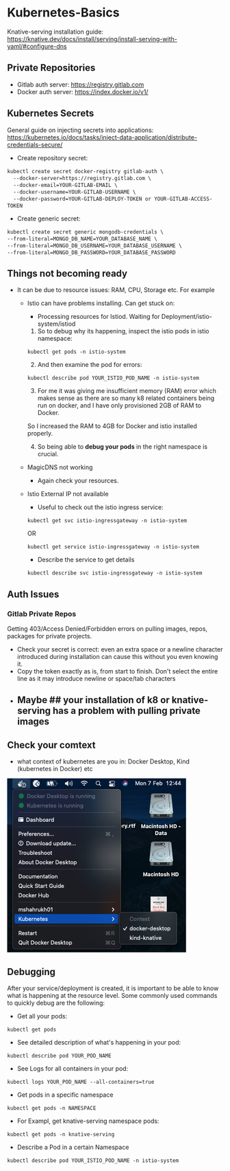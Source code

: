 # Kubernetes-Basics

Knative-serving installation guide: https://knative.dev/docs/install/serving/install-serving-with-yaml/#configure-dns

## Private Repositories ##

- Gitlab auth server: https://registry.gitlab.com
- Docker auth server: https://index.docker.io/v1/

## Kubernetes Secrets ##

General guide on injecting secrets into applications: https://kubernetes.io/docs/tasks/inject-data-application/distribute-credentials-secure/

- Create repository secret: 
```
kubectl create secret docker-registry gitlab-auth \
  --docker-server=https://registry.gitlab.com \
  --docker-email=YOUR-GITLAB-EMAIL \
  --docker-username=YOUR-GITLAB-USERNAME \
  --docker-password=YOUR-GITLAB-DEPLOY-TOKEN or YOUR-GITLAB-ACCESS-TOKEN
```
- Create generic secret: 
```
kubectl create secret generic mongodb-credentials \                          
--from-literal=MONGO_DB_NAME=YOUR_DATABASE_NAME \
--from-literal=MONGO_DB_USERNAME=YOUR_DATABASE_USERNAME \
--from-literal=MONGO_DB_PASSWORD=YOUR_DATABASE_PASSWORD
```

## Things not becoming ready ##

- It can be due to resource issues: RAM, CPU, Storage etc. For example

  - Istio can have problems installing. Can get stuck on:

    - Processing resources for Istiod. Waiting for Deployment/istio-system/istiod 

    1. So to debug why its happening, inspect the istio pods in istio namespace:
    ```
    kubectl get pods -n istio-system
    ```
    2. And then examine the pod for errors:
    ```
    kubectl describe pod YOUR_ISTIO_POD_NAME -n istio-system
    ```

    3. For me it was giving me insufficient memory (RAM) error which makes sense as there are so many k8 related containers being run on docker, and I have only provisioned 2GB of RAM to Docker.

    So I increased the RAM to 4GB for Docker and istio installed properly.

    4. So being able to **debug your pods** in the right namespace is crucial.

  - MagicDNS not working
    - Again check your resources.

  - Istio External IP not available
    - Useful to check out the istio ingress service:
    ```
    kubectl get svc istio-ingressgateway -n istio-system
    ```
    OR
    ```
    kubectl get service istio-ingressgateway -n istio-system
    ```
    - Describe the service to get details
    ```
    kubectl describe svc istio-ingressgateway -n istio-system
    ```
    


## Auth Issues ##

### Gitlab Private Repos ###

Getting 403/Access Denied/Forbidden errors on pulling images, repos, packages for private projects.

- Check your secret is correct: even an extra space or a newline character introduced during installation can cause this without you even knowing it.
- Copy the token exactly as is, from start to finish. Don't select the entire line as it may introduce newline or space/tab characters
- ## Maybe ## your installation of k8 or knative-serving has a problem with pulling private images

## Check your comtext ## 

- what context of kubernetes are you in: Docker Desktop, Kind (kubernetes in Docker) etc

![kubernetes contexts image](/k8Context.png)

## Debugging ##

After your service/deployment is created, it is important to be able to know what is happening at the resource level. Some commonly used commands to quickly debug are the following:

- Get all your pods: 

```
kubectl get pods
```
- See detailed description of what's happening in your pod: 
```
kubectl describe pod YOUR_POD_NAME
```
- See Logs for all containers in your pod: 

```
kubectl logs YOUR_POD_NAME --all-containers=true
```
- Get pods in a specific namespace
```
kubectl get pods -n NAMESPACE
```
- For Exampl, get knative-serving namespace pods:
```
kubectl get pods -n knative-serving
```
- Describe a Pod in a certain Namespace
```
kubectl describe pod YOUR_ISTIO_POD_NAME -n istio-system
```


